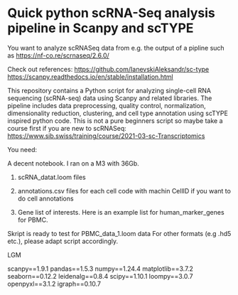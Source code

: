 # Quick python scRNA-Seq analysis pipeline in Scanpy and scTYPE

You want to analyze scRNASeq data from e.g. the output of a pipline such as https://nf-co.re/scrnaseq/2.6.0/

Check out references:
https://github.com/IanevskiAleksandr/sc-type
https://scanpy.readthedocs.io/en/stable/installation.html

This repository contains a Python script for analyzing single-cell RNA sequencing (scRNA-seq) data using Scanpy and related libraries. The pipeline includes data preprocessing, quality control, normalization, dimensionality reduction, clustering, and cell type annotation using scTYPE inspired python code. This is not a pure beginners script so maybe take a course first if you are new to scRNASeq: https://www.sib.swiss/training/course/2021-03-sc-Transcriptomics

You need:

A decent notebook. I ran on a M3 with 36Gb.

1. scRNA_datat.loom files 

2. annotations.csv files for each cell code with machin CellID if you want to do cell annotations

3. Gene list of interests. Here is an example list for human_marker_genes for PBMC.

Skript is ready to test for PBMC_data_1.loom data For other formats (e.g .hd5 etc.), please adapt script accordingly. 

LGM


scanpy==1.9.1
pandas==1.5.3
numpy==1.24.4
matplotlib==3.7.2
seaborn==0.12.2
leidenalg==0.8.4
scipy==1.10.1
loompy==3.0.7
openpyxl==3.1.2
igraph==0.10.7



